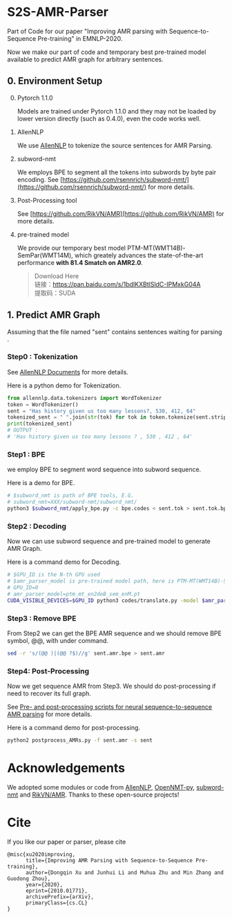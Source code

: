 # S2S-AMR-Parser

Part of Code for our paper "Improving AMR parsing with Sequence-to-Sequence Pre-training" in EMNLP-2020.

Now we make our part of code and temporary best pre-trained model available to predict AMR graph for arbitrary sentences.

## 0. Environment Setup
0. Pytorch 1.1.0
   
   Models are trained under Pytorch 1.1.0 and they may not be loaded by lower version directly (such as 0.4.0), even the code works well.

1. AllenNLP
   
   We use [AllenNLP](https://allennlp.org/) to tokenize the source sentences for AMR Parsing.

2. subword-nmt
   
   We employs BPE to segment all the tokens into subwords by byte pair encoding. See [https://github.com/rsennrich/subword-nmt/](https://github.com/rsennrich/subword-nmt/) for more details.

3. Post-Processing tool
   
   See [https://github.com/RikVN/AMR](https://github.com/RikVN/AMR) for more details.

4. pre-trained model
   
   We provide our temporary best model PTM-MT(WMT14B)-SemPar(WMT14M), which greately advances the state-of-the-art performance **with 81.4 Smatch on AMR2.0**.
   > Download Here </br>
   > 链接：https://pan.baidu.com/s/1bdIKXBtlSldC-IPMxkG04A </br>
   > 提取码：SUDA 


## 1. Predict AMR Graph

Assuming that the file named "sent" contains sentences waiting for parsing .

### Step0 : Tokenization
See [AllenNLP Documents](http://docs.allennlp.org/v0.9.0/api/allennlp.data.tokenizers.html#word-tokenizer) for more details.

Here is a python demo for Tokenization.
```python
from allennlp.data.tokenizers import WordTokenizer
token = WordTokenizer()
sent = "Has history given us too many lessons?, 530, 412, 64"
tokenized_sent = " ".join(str(tok) for tok in token.tokenize(sent.strip()))
print(tokenized_sent)
# OUTPUT : 
# 'Has history given us too many lessons ? , 530 , 412 , 64'
```

### Step1 : BPE
we employ BPE to segment word sequence into subword sequence.

Here is a demo for BPE.
```bash
# $subword_nmt is path of BPE tools, E.G.
# subword_nmt=XXX/subword-nmt/subword_nmt/
python3 $subword_nmt/apply_bpe.py -c bpe.codes < sent.tok > sent.tok.bpe
```
### Step2 : Decoding
Now we can use subword sequence and pre-trained model to generate AMR Graph.

Here is a command demo for Decoding.
```bash
# $GPU_ID is the N-th GPU used
# $amr_parser_model is pre-trained model path, here is PTM-MT(WMT14B)-SemPar(WMT14M), E.G.
# GPU_ID=0
# amr_parser_model=ptm_mt_en2deB_sem_enM.pt
CUDA_VISIBLE_DEVICES=$GPU_ID python3 codes/translate.py -model $amr_parser_model -beam_size 5 -src sent.tok.bpe -output sent.amr.bpe -task_type task2 -decode_extra_length 1000 -minimal_relative_prob 0.01 -gpu 0
```
### Step3 : Remove BPE
From Step2 we can get the BPE AMR sequence and we should remove BPE symbol, @@, with under command.
``` bash
sed -r 's/(@@ )|(@@ ?$)//g' sent.amr.bpe > sent.amr
```
### Step4: Post-Processing
Now we get sequence AMR from Step3. We should do post-processing if need to recover its full graph.

See [Pre- and post-processing scripts for neural sequence-to-sequence AMR parsing](https://github.com/RikVN/AMR) for more details.

Here is a command demo for post-processing.
```bash
python2 postprocess_AMRs.py -f sent.amr -s sent
```

# Acknowledgements
We adopted some modules or code from [AllenNLP](https://allennlp.org/), [OpenNMT-py](https://github.com/OpenNMT/OpenNMT-py), [subword-nmt](https://github.com/rsennrich/subword-nmt/) and [RikVN/AMR](https://github.com/RikVN/AMR). Thanks to these open-source projects!


# Cite
If you like our paper or parser, please cite
```
@misc{xu2020improving,
      title={Improving AMR Parsing with Sequence-to-Sequence Pre-training}, 
      author={Dongqin Xu and Junhui Li and Muhua Zhu and Min Zhang and Guodong Zhou},
      year={2020},
      eprint={2010.01771},
      archivePrefix={arXiv},
      primaryClass={cs.CL}
}
```